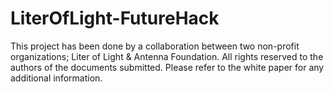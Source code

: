 # LiterOfLight-FutureHack
This project has been done by a collaboration between two non-profit organizations; Liter of Light & Antenna Foundation.
All rights reserved to the authors of the documents submitted. 
Please refer to the white paper for any additional information.
